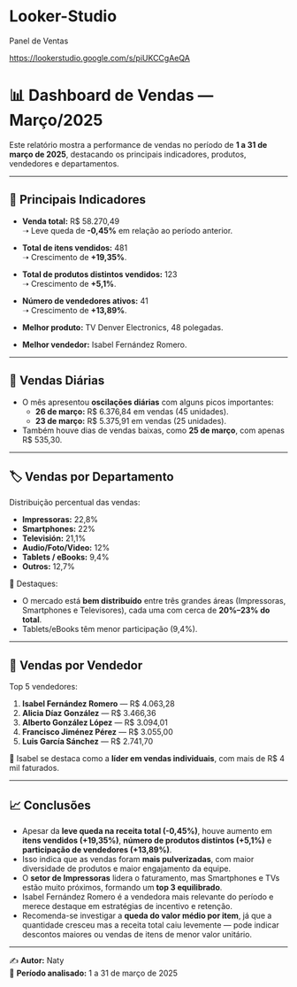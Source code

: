 # Looker-Studio
Panel de Ventas



https://lookerstudio.google.com/s/piUKCCgAeQA


# 📊 Dashboard de Vendas — Março/2025

Este relatório mostra a performance de vendas no período de **1 a 31 de março de 2025**, destacando os principais indicadores, produtos, vendedores e departamentos.

---

## 🔑 Principais Indicadores

- **Venda total:** R$ 58.270,49  
  ➝ Leve queda de **-0,45%** em relação ao período anterior.

- **Total de itens vendidos:** 481  
  ➝ Crescimento de **+19,35%**.

- **Total de produtos distintos vendidos:** 123  
  ➝ Crescimento de **+5,1%**.

- **Número de vendedores ativos:** 41  
  ➝ Crescimento de **+13,89%**.

- **Melhor produto:** TV Denver Electronics, 48 polegadas.  
- **Melhor vendedor:** Isabel Fernández Romero.

---

## 📅 Vendas Diárias

- O mês apresentou **oscilações diárias** com alguns picos importantes:  
  - **26 de março:** R$ 6.376,84 em vendas (45 unidades).  
  - **23 de março:** R$ 5.375,91 em vendas (25 unidades).  
- Também houve dias de vendas baixas, como **25 de março**, com apenas R$ 535,30.

---

## 🏷️ Vendas por Departamento

Distribuição percentual das vendas:
- **Impressoras:** 22,8%  
- **Smartphones:** 22%  
- **Televisión:** 21,1%  
- **Audio/Foto/Video:** 12%  
- **Tablets / eBooks:** 9,4%  
- **Outros:** 12,7%  

📌 Destaques:  
- O mercado está **bem distribuído** entre três grandes áreas (Impressoras, Smartphones e Televisores), cada uma com cerca de **20%–23% do total**.  
- Tablets/eBooks têm menor participação (9,4%).

---

## 👥 Vendas por Vendedor

Top 5 vendedores:
1. **Isabel Fernández Romero** — R$ 4.063,28  
2. **Alicia Díaz González** — R$ 3.466,36  
3. **Alberto González López** — R$ 3.094,01  
4. **Francisco Jiménez Pérez** — R$ 3.055,00  
5. **Luis García Sánchez** — R$ 2.741,70  

📌 Isabel se destaca como a **líder em vendas individuais**, com mais de R$ 4 mil faturados.

---

## 📈 Conclusões

- Apesar da **leve queda na receita total (-0,45%)**, houve aumento em **itens vendidos (+19,35%)**, **número de produtos distintos (+5,1%)** e **participação de vendedores (+13,89%)**.  
- Isso indica que as vendas foram **mais pulverizadas**, com maior diversidade de produtos e maior engajamento da equipe.  
- O **setor de Impressoras** lidera o faturamento, mas Smartphones e TVs estão muito próximos, formando um **top 3 equilibrado**.  
- Isabel Fernández Romero é a vendedora mais relevante do período e merece destaque em estratégias de incentivo e retenção.  
- Recomenda-se investigar a **queda do valor médio por item**, já que a quantidade cresceu mas a receita total caiu levemente — pode indicar descontos maiores ou vendas de itens de menor valor unitário.  

---

✍️ **Autor:** Naty  
📅 **Período analisado:** 1 a 31 de março de 2025
